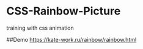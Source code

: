 # CSS-Rainbow-Picture
training with css animation

##Demo 
https://kate-work.ru/rainbow/rainbow.html
